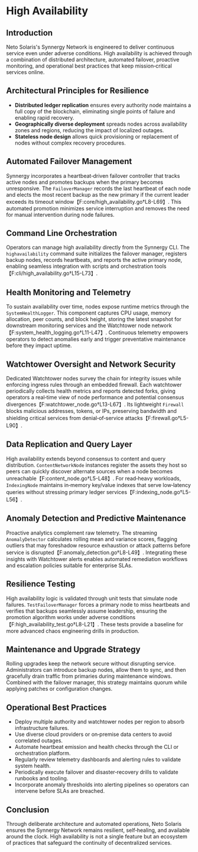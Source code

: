 # High Availability

## Introduction
Neto Solaris's Synnergy Network is engineered to deliver continuous service even under adverse conditions. High availability is achieved through a combination of distributed architecture, automated failover, proactive monitoring, and operational best practices that keep mission‑critical services online.

## Architectural Principles for Resilience
- **Distributed ledger replication** ensures every authority node maintains a full copy of the blockchain, eliminating single points of failure and enabling rapid recovery.
- **Geographically diverse deployment** spreads nodes across availability zones and regions, reducing the impact of localized outages.
- **Stateless node design** allows quick provisioning or replacement of nodes without complex recovery procedures.

## Automated Failover Management
Synnergy incorporates a heartbeat‑driven failover controller that tracks active nodes and promotes backups when the primary becomes unresponsive. The `FailoverManager` records the last heartbeat of each node and elects the most recent backup as the new primary if the current leader exceeds its timeout window【F:core/high_availability.go†L8-L69】. This automated promotion minimizes service interruption and removes the need for manual intervention during node failures.

## Command Line Orchestration
Operators can manage high availability directly from the Synnergy CLI. The `highavailability` command suite initializes the failover manager, registers backup nodes, records heartbeats, and reports the active primary node, enabling seamless integration with scripts and orchestration tools【F:cli/high_availability.go†L15-L73】.

## Health Monitoring and Telemetry
To sustain availability over time, nodes expose runtime metrics through the `SystemHealthLogger`. This component captures CPU usage, memory allocation, peer counts, and block height, storing the latest snapshot for downstream monitoring services and the Watchtower node network【F:system_health_logging.go†L11-L47】. Continuous telemetry empowers operators to detect anomalies early and trigger preventative maintenance before they impact uptime.

## Watchtower Oversight and Network Security
Dedicated Watchtower nodes survey the chain for integrity issues while enforcing ingress rules through an embedded firewall. Each watchtower periodically collects health metrics and reports detected forks, giving operators a real‑time view of node performance and potential consensus divergences【F:watchtower_node.go†L13-L67】. Its lightweight `Firewall` blocks malicious addresses, tokens, or IPs, preserving bandwidth and shielding critical services from denial‑of‑service attacks【F:firewall.go†L5-L90】.

## Data Replication and Query Layer
High availability extends beyond consensus to content and query distribution. `ContentNetworkNode` instances register the assets they host so peers can quickly discover alternate sources when a node becomes unreachable【F:content_node.go†L5-L48】. For read‑heavy workloads, `IndexingNode` maintains in‑memory key/value indexes that serve low‑latency queries without stressing primary ledger services【F:indexing_node.go†L5-L56】.

## Anomaly Detection and Predictive Maintenance
Proactive analytics complement raw telemetry. The streaming `AnomalyDetector` calculates rolling mean and variance scores, flagging outliers that may foreshadow resource exhaustion or attack patterns before service is disrupted【F:anomaly_detection.go†L8-L49】. Integrating these insights with Watchtower alerts enables automated remediation workflows and escalation policies suitable for enterprise SLAs.

## Resilience Testing
High availability logic is validated through unit tests that simulate node failures. `TestFailoverManager` forces a primary node to miss heartbeats and verifies that backups seamlessly assume leadership, ensuring the promotion algorithm works under adverse conditions【F:high_availability_test.go†L8-L21】. These tests provide a baseline for more advanced chaos engineering drills in production.

## Maintenance and Upgrade Strategy
Rolling upgrades keep the network secure without disrupting service. Administrators can introduce backup nodes, allow them to sync, and then gracefully drain traffic from primaries during maintenance windows. Combined with the failover manager, this strategy maintains quorum while applying patches or configuration changes.

## Operational Best Practices
- Deploy multiple authority and watchtower nodes per region to absorb infrastructure failures.
- Use diverse cloud providers or on‑premise data centers to avoid correlated outages.
- Automate heartbeat emission and health checks through the CLI or orchestration platform.
- Regularly review telemetry dashboards and alerting rules to validate system health.
- Periodically execute failover and disaster‑recovery drills to validate runbooks and tooling.
- Incorporate anomaly thresholds into alerting pipelines so operators can intervene before SLAs are breached.

## Conclusion
Through deliberate architecture and automated operations, Neto Solaris ensures the Synnergy Network remains resilient, self‑healing, and available around the clock. High availability is not a single feature but an ecosystem of practices that safeguard the continuity of decentralized services.

